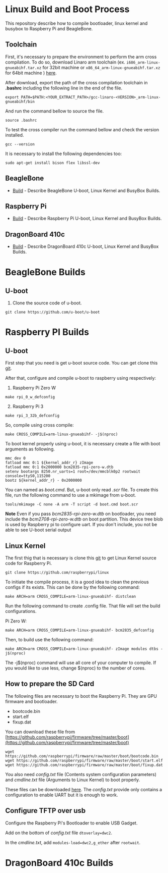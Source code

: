 # Linux Build and Boot Process
This repository describe how to compile bootloader, linux kernel and busybox to Raspberry Pi and BeagleBone.

## Toolchain
First, it's necessary to prepare the environment to perform the arm cross compilation. To do so, download Linaro arm toolchain (ex. ``i686_arm-linux-gnueabihf.tar.xz`` for 32bit machine or ``x86_64_arm-linux-gnueabihf.tar.xz`` for 64bit machine ) [here](https://releases.linaro.org/components/toolchain/binaries/latest-7/arm-linux-gnueabihf/).

After download, export the path of the cross compilation toolchain in **.bashrc** including the following line in the end of the file.
```
export PATH=$PATH:<YOUR_EXTRACT_PATH>/gcc-linaro-<VERSION>_arm-linux-gnueabihf/bin
```
And run the command bellow to source the file.
```
source .bashrc
```
To test the cross compiler run the command bellow and check the version installed.
```
gcc --version
```
It is necessary to install the following dependencies too:
```
sudo apt-get install bison flex libssl-dev
```
## BeagleBone
- [Build](#beaglebone-builds) - Describe BeagleBone U-boot, Linux Kernel and BusyBox Builds.

## Raspberry Pi
- [Build](#raspberry-pi-builds) - Describe Raspberry Pi U-boot, Linux Kernel and BusyBox Builds.

## DragonBoard 410c
- [Build](#d410c-builds) - Describe DragonBoard 410c U-boot, Linux Kernel and BusyBox Builds.

# BeagleBone Builds

## U-boot
1. Clone the source code of u-boot.
```
git clone https://github.com/u-boot/u-boot
```

# Raspberry PI Builds

## U-boot
First step that you need is get u-boot source code. You can get clone this [git](https://github.com/u-boot/u-boot).

After that, configure and compile u-boot to raspberry using respectively:

1. Raspberry Pi Zero W
```
make rpi_0_w_defconfig
```
2. Raspberry Pi 3
```
make rpi_3_32b_defconfig
```
So, compile using cross compile:
```
make CROSS_COMPILE=arm-linux-gnueabihf- -j$(nproc)
```

To boot kernel properly using u-boot, it is necessary create a file with boot arguments as following.
```
mmc dev 0
fatload mmc 0:1 ${kernel_addr_r} zImage
fatload mmc 0:1 0x2000000 bcm2835-rpi-zero-w.dtb
setenv bootargs 8250.nr_uarts=1 root=/dev/mmcblk0p2 rootwait console=ttyS0,115200
bootz ${kernel_addr_r} - 0x2000000
```
You can named as *boot.cmd*. But, u-boot only read *.scr* file. To create this file, run the following command to use a mkimage from u-boot.
```
tools/mkimage -C none -A arm -T script -d boot.cmd boot.scr
```

**Note** Even if you pass *bcm2835-rpi-zero-w.dtb* on bootloader, you need include the *bcm2708-rpi-zero-w.dtb* on boot partition. 
This device tree blob is used by Raspberry pi to configure uart. If you don't include, you not be able to see U-boot serial output

## Linux Kernel
The first thig that is necessary is clone this [git](https://github.com/raspberrypi/linux) to get Linux Kernel source code for Raspberry Pi.
```
git clone https://github.com/raspberrypi/linux
```

To initiate the compile process, it is a good idea to clean the previous configs if its exists. This can be done by the following command:
```
make ARCH=arm CROSS_COMPILE=arm-linux-gnueabihf- distclean
```

Run the following command to create .config file. That file will set the build configurations.

Pi Zero W:
```
make ARCH=arm CROSS_COMPILE=arm-linux-gnueabihf- bcm2835_defconfig
```
Then, to build use the following command:
```
make ARCH=arm CROSS_COMPILE=arm-linux-gnueabihf- zImage modules dtbs -j$(nproc)
```
The -j$(nproc) command will use all core of your computer to compile. If you would like to use less, change $(nproc) to the number of cores.

## How to prepare the SD Card
The following files are necessary to boot the Raspberry Pi. They are GPU firmware and bootloader. 
* bootcode.bin
* start.elf
* fixup.dat

You can download these file from [https://github.com/raspberrypi/firmware/tree/master/boot](https://github.com/raspberrypi/firmware/tree/master/boot)

```
wget https://github.com/raspberrypi/firmware/raw/master/boot/bootcode.bin
wget https://github.com/raspberrypi/firmware/raw/master/boot/start.elf
wget https://github.com/raspberrypi/firmware/raw/master/boot/fixup.dat
```

You also need *config.txt* file (Contents system configuration parameters) and *cmdline.txt* file (Arguments to Linux Kernel) to boot properly.

These files can be downloaded [here](https://github.com/thalestas/boot-and-compile-process/tree/master/raspberry). The *config.txt* provide only contains a configuration to enable UART but it is enough to work.

## Configure TFTP over usb

Configure the Raspberry Pi's Bootloader to enable USB Gadget.

Add on the bottom of *config.txt* file ``dtoverlay=dwc2``.

In the *cmdline.txt*, add ``modules-load=dwc2,g_ether`` after ``rootwait``.

# DragonBoard 410c Builds
